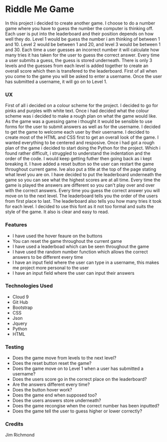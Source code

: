 # Riddle Me Game

In this project i decided to create another game. I choose to do a number game where you have to guess the number the computer is thinking off.
Each user is put into the leaderboard and their position depends on how well they do. Level 1 would be guess the number i am thinking of between 1
and 10. Level 2 would be between 1 and 20, and level 3 would be between 1 and 30. Each time a user guesses an incorrect number it will calculate how many
tries it has taken for the user to guess the correct answer. Every time a user submits a guess, the guess is stored underneath. There is only 3 levels
and the guesses from each level is added together to create an overall score which then is transfered to the leaderboard. First of all when you come
to the game you will be asked to enter a username. Once the user has submitted a username, it will go on to Level 1. 

### UX

First of all i decided on a colour scheme for the project. I decided to go for pinks and purples with white text. Once i had decided what the colour
scheme was i decided to make a rough plan on what the game would like. As the game was a guessing game i thought it would be sensible to use forms for
the user to submit answers as well as for the username. I decided to get the game to welcome each user by their username. I decided to create most of
the HTML and CSS first to get an overall look of the game. I wanted everything to be centered and resposive. Once i had got a rough plan of the game
i decided to start doing the Python for the project. Which i found rather difficult, i struggled to understand the indentation and the order of the
code. I would keep getting futher then going back as i kept breaking it. I have added a reset button so the user can restart the game throughout current
game. Ive also put a title at the top of the page stating what level you are on. I have decided to put the leaderboard underneath the game so you can
see what the highest scores are at all time. Every time the game is played the answers are different so you can't play over and over with the correct
answers. Every time you guess the correct answer you will move on to the next level. The leaderboard tells you the order of the users from first place
to last. The leaderboard also tells you how many tries it took for each level. I decided to use this font as it not too formal and suits the style of
the game. It also is clear and easy to read.

### Features

* I have used the hover feaure on the buttons
* You can reset the game throughout the current game
* I have used a leaderboad which can be seen throughout the game
* I have used the random number function which allows the correct answers to be different every time
* I have an input field where the user can type in a username, this makes me project more personal to the user
* I have an input field where the user can input their answers

### Technologies Used

* Cloud 9
* Git Hub
* Bootstrap
* CSS
* Json
* Jquery
* Python
* HTML

### Testing

* Does the game move from levels to the next level?
* Does the reset button reset the game?
* Does the game move on to Level 1 when a user has submitted a username?
* Does the users score go in the correct place on the leaderboard?
* Are the answers different every time?
* Does the button hover work?
* Does the game end when supposed too?
* Does the users answers store underneath?
* Does the game recongise when the correct number has been inputted?
* Does the game tell the user to guess higher or lower correctly?

### Credits

Jim Richmond
